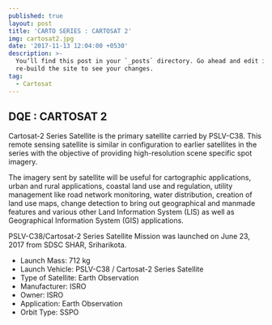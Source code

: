 ```yaml
---
published: true
layout: post
title: 'CARTO SERIES : CARTOSAT 2'
img: cartosat2.jpg
date: '2017-11-13 12:04:00 +0530'
description: >-
  You’ll find this post in your `_posts` directory. Go ahead and edit it and
  re-build the site to see your changes.
tag:
  - Cartosat
---
```

## DQE : CARTOSAT 2

Cartosat-2 Series Satellite is the primary satellite carried by PSLV-C38. This remote sensing satellite is similar in configuration to earlier satellites in the series with the objective of providing high-resolution scene specific spot imagery.

The imagery sent by satellite will be useful for cartographic applications, urban and rural applications, coastal land use and regulation, utility management like road network monitoring, water distribution, creation of land use maps, change detection to bring out geographical and manmade features and various other Land Information System (LIS) as well as Geographical Information System (GIS) applications. 

PSLV-C38/Cartosat-2 Series Satellite Mission was launched on June 23, 2017 from SDSC SHAR, Sriharikota.

- Launch Mass: 712 kg
- Launch Vehicle: PSLV-C38 / Cartosat-2 Series Satellite
- Type of Satellite: Earth Observation
- Manufacturer: ISRO
- Owner: ISRO
- Application: Earth Observation
- Orbit Type: SSPO

